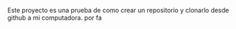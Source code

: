 Este proyecto es una prueba de como crear un repositorio y clonarlo desde github a mi computadora.
por fa